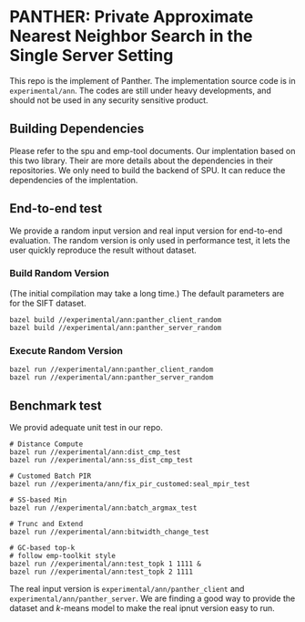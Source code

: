 # PANTHER: Private Approximate Nearest Neighbor Search in the Single Server Setting

This repo is the implement of Panther. The implementation source code is in `experimental/ann`. The codes are still under heavy developments, and should not be used in any security sensitive product.

## Building Dependencies
Please refer to the spu and emp-tool documents. Our implentation based on this two library. Their are more details about the dependencies in their repositories. 
We only need to build the backend of SPU. It can reduce the dependencies of the implentation. 


## End-to-end test
We provide a random input version and real input version for end-to-end evaluation. The random version is only used in performance test, it lets the user quickly reproduce the result without  dataset.


### Build Random Version 
(The initial compilation may take a long time.)
The default parameters are for the SIFT dataset.
```
bazel build //experimental/ann:panther_client_random
bazel build //experimental/ann:panther_server_random
```
### Execute Random Version  
```
bazel run //experimental/ann:panther_client_random
bazel run //experimental/ann:panther_server_random
```



## Benchmark test
We provid adequate unit test in our repo.
```
# Distance Compute
bazel run //experimental/ann:dist_cmp_test
bazel run //experimental/ann:ss_dist_cmp_test
```

```
# Customed Batch PIR
bazel run //experimenta/ann/fix_pir_customed:seal_mpir_test
```

```
# SS-based Min
bazel run //experimental/ann:batch_argmax_test

# Trunc and Extend
bazel run //experimental/ann:bitwidth_change_test
``` 
```
# GC-based top-k
# follow emp-toolkit style
bazel run //experimental/ann:test_topk 1 1111 &
bazel run //experimental/ann:test_topk 2 1111
```


The real input version is `experimental/ann/panther_client` and `experimental/ann/panther_server`. We are finding a good way to provide the dataset and $k$-means model to make the real ipnut version easy to run. 
